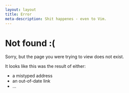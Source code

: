 ```yaml
---
layout: layout
title: Error
meta-description: Shit happenes - even to Vim.
---
```

# Not found :(

<div id="error">
  <p>Sorry, but the page you were trying to view does not exist.</p>
  <p>It looks like this was the result of either:</p>
  <ul>
    <li>a mistyped address</li>
    <li>an out-of-date link</li>
    <li>...</li>
  </ul>
  <script>
  var GOOG_FIXURL_LANG = (navigator.language || '').slice(0,2),
  GOOG_FIXURL_SITE = location.host;
  </script>
  <script src="http://linkhelp.clients.google.com/tbproxy/lh/wm/fixurl.js"></script>
</div>
